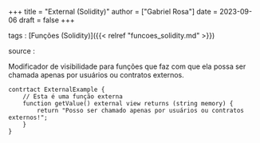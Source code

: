 +++
title = "External (Solidity)"
author = ["Gabriel Rosa"]
date = 2023-09-06
draft = false
+++

tags
: [Funções (Solidity)]({{< relref "funcoes_solidity.md" >}})

source
:

Modificador de visibilidade para funções que faz com que ela possa ser chamada apenas por usuários ou contratos externos.

```solidity
contrtact ExternalExample {
    // Esta é uma função externa
    function getValue() external view returns (string memory) {
        return "Posso ser chamado apenas por usuários ou contratos externos!";
    }
}
```
